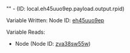 "" - (ID: local.eh45uuo9ep.payload.output.rpid)

Variable Written:
Node ID: [eh45uuo9ep](../nodes/eh45uuo9ep.md)

Variable Reads:
* Node (Node ID: [zva38sw55w](../nodes/zva38sw55w.md))
